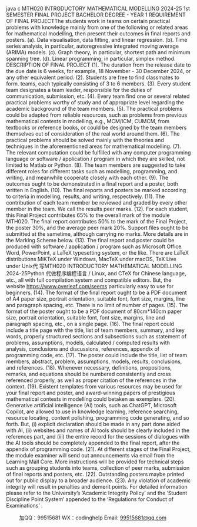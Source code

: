 java c
MTH020
INTRODUCTORY MATHEMATICAL   MODELLING
2024-25   1st   SEMESTER   FINAL   PROJECT
BACHELOR DEGREE - YEAR   1
REQUIREMENT OF FINAL PROJECTThe students work in teams on certain practical problems with knowledge mainly from   one   of the   following   or   related   areas   for   mathematical   modelling,   then   present   their   outcomes in final reports and posters.
(a). Data visualisation, data fitting, and linear regression.
(b).    Time    series    analysis,    in    particular,    autoregressive    integrated    moving      average   (ARIMA) models.
(c). Graph theory, in particular, shortest path and minimum spanning tree.
(d). Linear programming, in particular, simplex method.
DESCRIPTION OF FINAL PROJECT
(1).   The   duration   from   the   release   date   to   the   due   date   is   6   weeks,   for   example,   18   November   - 30 December   2024, or   any   other   equivalent   period.
(2). Students are free to find classmates to form. teams, each typically consisting of   3 to 6 members.
(3).    Every    student      team      designates      a      team      leader,      responsible      for      the      duties      of   communication, submission, etc.
(4).   Every team   find   one   or   several related practical problems   worthy   of study   and   of appropriate   level   regarding   the   academic   background   of   the   team   members.
(5). The practical problems could be   adapted from reliable resources, such as problems   from   previous   mathematical   contests   in   modelling,   e.g.,   MCM/ICM,   CUMCM,   from   textbooks   or   reference   books,   or   could   be   designed   by   the   team   members   themselves out   of   consideration   of   the   real   world   around   them.
(6).   The practical problems   should be   solved mainly   with   the   theories   and   techniques   in the aforementioned areas for mathematical modelling.
(7).   The   relevant   computation   could   be    fulfilled   with    any   computer   programming   language   or   software   /   application / program   in   which   they   are   skilled,   not   limited   to   Matlab or Python.
(8). The team members are   suggested to take   different   roles   for   different   tasks   such   as   modelling,   programming,   and   writing,   and   meanwhile   cooperate   closely   with   each   other.
(9). The outcomes ought to be demonstrated in   a   final report   and   a poster, both written   in English.
(10). The final reports and posters be marked according to criteria in modelling, results,   and writing, respectively.
(11).   The   contribution   of each   team   member   be   reviewed   and   graded   by   every   other   member in the team. We call the results peer marks.
(12).   For   each   student,   this   Final   Project   contributes   65%   to   the   overall   mark   of the   module MTH020. The final report contributes 50% to the mark of   the Final Project, the   poster 30%, and the average peer mark 20%. Support files   ought to be   submitted   at   the   sametime, although carrying no marks. More details are in the Marking Scheme below.
(13).   The   final   report   and   poster   could   be   produced   with    software   /   application   /   program   such   as Microsoft   Office Word, PowerPoint,   a LaTeX typesetting   system,   or   the   like.   There   are   LaTeX   distributions   MiKTeX   under   Windows,   MacTeX   under   macOS,   TeX Live under Unix代 写MTH020 INTRODUCTORY MATHEMATICAL MODELLING 2024-25Python
代做程序编程语言 / Linux,   and   CTeX   for   Chinese   language,   etc.,   all   with full             compilation                system             and                compatible                editors.             But,                the             website   https://www.overleaf.com/seems   particularly   easy   to   use   for   beginners.
(14).   The   format   of the   final   report   ought   to   be   a   PDF   document   of A4   paper   size,   portrait   orientation,   suitable   font,   font   size,   margins,   line   and   paragraph   spacing,   etc.   There   is   no   limit   of   number   of   pages.
(15). The format of   the poster ought to be   a PDF document of   80cm*140cm paper size,   portrait   orientation,   suitable   font,   font   size, margins,   line   and paragraph   spacing,   etc.,   on a   single page.
(16).   The   final   report   could   include   a   title   page   with   the   title,   list   of team   members,   summary,    and    key      words,      properly       structured    sections      and       subsections      such    as   statement      of      problems,    assumptions,    models,      calculated      /      computed      results      with   analysis, conclusions and discussions, references, appendix of   programming code,   etc.
(17).    The   poster    could   include   the   title,    list    of   team   members,    abstract,   problem,   assumptions, models, results, conclusions, and references.
(18). Whenever necessary, definitions, propositions, remarks, and equations   should   be   numbered   consistently   and   cross   referenced   properly,   as   well   as   proper   citation   of   the references in the context.
(19).   Existent templates   from various resources may be   used   for   your   final   report   and   poster,   and   award-winning   papers   of prestigious   mathematical   contests   in   modelling   could   betaken   as   exemplars.
(20). Generative artificial intelligence (AI) tools, such as   ChatGPT, Microsoft   Copilot,   are    allowed    to   use    in   knowledge    learning,    reference    searching,    resource    locating,   content    polishing,    programming      code      generating,      and      so      forth.      But,      (i)      explicit   declaration should be made in any part done   aided   with   AI,   (ii)   websites   and   names   of   AI tools should be clearly included in the references part, and   (iii) the   entire record   for   the   sessions of   dialogues with the AI tools   should be completely   appended to   the   final   report, after   the   appendix   of   programming   code.
(21).   At   different    stages    of   the    Final   Project,   the   module    examiner   will    send    out   announcements   via   email   from   the   Learning   Mall   Core.   More   instructions   will   be   provided   for   technical   steps   such   as   grouping   students   into   teams,   collection   of peer   marks, submission   of   final   reports   and   posters, etc.
(22). Outstanding   posters   maybe   printed   out   for   public   display   to   a   broader   audience.
(23). Any violation of   academic integrity will result in penalties and demerit points. For   detailed   information   please   refer   to   the   University’s   ‘Academic   Integrity   Policy’   and   the   ‘Student   Discipline   Point   System’   appended   to   the   ‘Regulations   for   Conduct   of   Examinations’   .
   

         
加QQ：99515681  WX：codinghelp  Email: 99515681@qq.com
